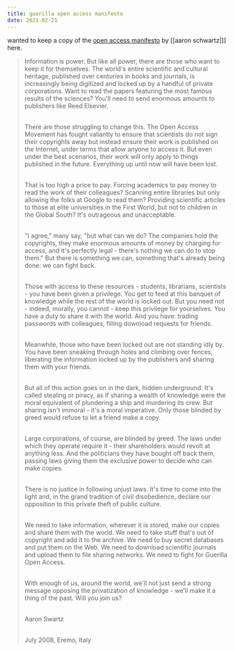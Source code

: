 ```yaml
---
title: guerilla open access manifesto
date: 2021-02-21
---
```


wanted to keep a copy of the <a href="https://openaccessmanifesto.wordpress.com/">open access manifesto</a> by [[aaron schwartz|]] here.

<blockquote>
Information is power. But like all power, there are those who want to keep it
for themselves. The world's entire scientific and cultural heritage, published
over centuries in books and journals, is increasingly being digitized and locked
up by a handful of private corporations. Want to read the papers featuring the
most famous results of the sciences? You'll need to send enormous amounts to
publishers like Reed Elsevier.<br><br>

There are those struggling to change this. The Open Access Movement has fought
valiantly to ensure that scientists do not sign their copyrights away but
instead ensure their work is published on the Internet, under terms that allow
anyone to access it. But even under the best scenarios, their work will only
apply to things published in the future.  Everything up until now will have been
lost.<br><br>

That is too high a price to pay. Forcing academics to pay money to read the work
of their colleagues? Scanning entire libraries but only allowing the folks at
Google to read them?  Providing scientific articles to those at elite
universities in the First World, but not to children in the Global South? It's
outrageous and unacceptable.<br><br>

"I agree," many say, "but what can we do? The companies hold the copyrights,
they make enormous amounts of money by charging for access, and it's perfectly
legal - there's nothing we can do to stop them." But there is something we can,
something that's already being done: we can fight back.<br><br>

Those with access to these resources - students, librarians, scientists - you
have been given a privilege. You get to feed at this banquet of knowledge while
the rest of the world is locked out. But you need not - indeed, morally, you
cannot - keep this privilege for yourselves. You have a duty to share it with
the world. And you have: trading passwords with colleagues, filling download
requests for friends.<br><br>

Meanwhile, those who have been locked out are not standing idly by. You have
been sneaking through holes and climbing over fences, liberating the information
locked up by the publishers and sharing them with your friends.<br><br>

But all of this action goes on in the dark, hidden underground. It's called
stealing or piracy, as if sharing a wealth of knowledge were the moral
equivalent of plundering a ship and murdering its crew. But sharing isn't
immoral - it's a moral imperative. Only those blinded by greed would refuse to
let a friend make a copy.<br><br>

Large corporations, of course, are blinded by greed. The laws under which they
operate require it - their shareholders would revolt at anything less. And the
politicians they have bought off back them, passing laws giving them the
exclusive power to decide who can make copies.<br><br>

There is no justice in following unjust laws. It's time to come into the light
and, in the grand tradition of civil disobedience, declare our opposition to
this private theft of public culture.<br><br>

We need to take information, wherever it is stored, make our copies and share
them with the world. We need to take stuff that's out of copyright and add it to
the archive. We need to buy secret databases and put them on the Web. We need to
download scientific journals and upload them to file sharing networks. We need
to fight for Guerilla Open Access.<br><br>

With enough of us, around the world, we'll not just send a strong message
opposing the privatization of knowledge - we'll make it a thing of the past.
Will you join us?<br><br>

Aaron Swartz<br><br>

July 2008, Eremo, Italy
</blockquote>
